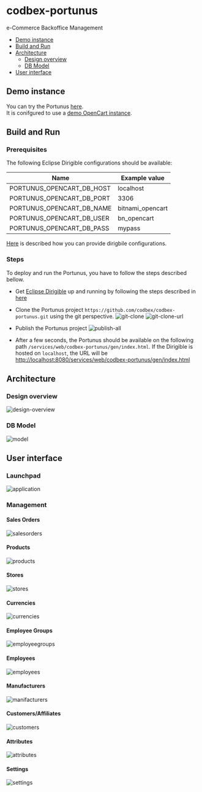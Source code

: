 # codbex-portunus

e-Commerce Backoffice Management

- [Demo instance](#demo-instance)
- [Build and Run](#build-and-run)
- [Architecture](#architecture)
	- [Design overview](#design-overview)
	- [DB Model](#db-model)
- [User interface](#user-interface)

## Demo instance
You can try the Portunus [here](https://dev.portunus.eu1.codbex.com/services/web/codbex-portunus/gen/index.html).<br>
It is conifgured to use a [demo OpenCart instance](https://dev.opencart-demo.eu1.codbex.com/).

## Build and Run

### Prerequisites
The following Eclipse Dirigible configurations should be available:

| Name | Example value |
|--|--|
| PORTUNUS_OPENCART_DB_HOST | localhost |
| PORTUNUS_OPENCART_DB_PORT | 3306 |
| PORTUNUS_OPENCART_DB_NAME | bitnami_opencart |
| PORTUNUS_OPENCART_DB_USER | bn_opencart |
| PORTUNUS_OPENCART_DB_PASS | mypass |

[Here](https://www.dirigible.io/help/setup/setup-environment-variables/) is described how you can provide dirigbile configurations.

### Steps
To deploy and run the Portunus, you have to follow the steps described bellow.
- Get [Eclipse Dirigible](https://github.com/eclipse/dirigible) up and running by following the steps described in [here](https://github.com/eclipse/dirigible?tab=readme-ov-file#get-started)
- Clone the Portunus project `https://github.com/codbex/codbex-portunus.git` using the git perspective.
    ![git-clone](misc/images/portunus-git-clone.png)
    ![git-clone-url](misc/images/portunus-git-clone-url.png)

- Publish the Portunus project
    ![publish-all](misc/images/portunus-publish-all.png)

- After a few seconds, the Portunus should be available on the following path `/services/web/codbex-portunus/gen/index.html`. If the Dirigible is hosted on `localhost`, the URL will be  [http://localhost:8080/services/web/codbex-portunus/gen/index.html](http://localhost:8080/services/web/codbex-portunus/gen/index.html)

## Architecture

### Design overview
![design-overview](misc/design/portunus.svg)

### DB Model
![model](misc/images/portunus-model.png)

## User interface

### Launchpad
![application](misc/images/portunus-application.png)

### Management

#### Sales Orders
![salesorders](misc/images/portunus-salesorders.png)

#### Products
![products](misc/images/portunus-products.png)

#### Stores
![stores](misc/images/portunus-stores.png)

#### Currencies
![currencies](misc/images/portunus-currencies.png)

#### Employee Groups
![employeegroups](misc/images/portunus-employeegroups.png)

#### Employees
![employees](misc/images/portunus-employees.png)

#### Manufacturers
![manifacturers](misc/images/portunus-manufacturers.png)

#### Customers/Affiliates
![customers](misc/images/portunus-customers.png)

#### Attributes
![attributes](misc/images/portunus-attributes.png)

#### Settings
![settings](misc/images/portunus-settings.png)
